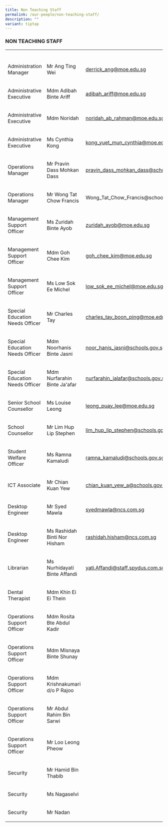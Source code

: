 ```yaml
---
title: Non Teaching Staff
permalink: /our-people/non-teaching-staff/
description: ""
variant: tiptap
---
```

<h3>NON TEACHING STAFF</h3>
<table style="minWidth: 75px">
<colgroup>
<col>
<col>
<col>
</colgroup>
<tbody>
<tr>
<th rowspan="1" colspan="1">
<p></p>
</th>
<th rowspan="1" colspan="1">
<p></p>
</th>
<th rowspan="1" colspan="1">
<p></p>
</th>
</tr>
<tr>
<td rowspan="1" colspan="1">
<p>Administration Manager</p>
</td>
<td rowspan="1" colspan="1">
<p>Mr Ang Ting Wei</p>
</td>
<td rowspan="1" colspan="1">
<p><a href="mailto:derrick_ang@moe.edu.sg" rel="noopener noreferrer nofollow" target="_blank">derrick_ang@moe.edu.sg</a>
</p>
</td>
</tr>
<tr>
<td rowspan="1" colspan="1">
<p>Administrative Executive</p>
</td>
<td rowspan="1" colspan="1">
<p>Mdm Adibah Binte Ariff</p>
</td>
<td rowspan="1" colspan="1">
<p><a href="mailto:adibah_ariff@moe.edu.sg" rel="noopener noreferrer nofollow" target="_blank">adibah_ariff@moe.edu.sg</a>
</p>
</td>
</tr>
<tr>
<td rowspan="1" colspan="1">
<p>Administrative Executive</p>
</td>
<td rowspan="1" colspan="1">
<p>Mdm Noridah</p>
</td>
<td rowspan="1" colspan="1">
<p><a href="mailto:noridah_ab_rahman@moe.edu.sg" rel="noopener noreferrer nofollow" target="_blank">noridah_ab_rahman@moe.edu.sg</a>
</p>
</td>
</tr>
<tr>
<td rowspan="1" colspan="1">
<p>Administrative Executive</p>
</td>
<td rowspan="1" colspan="1">
<p>Ms Cynthia Kong</p>
</td>
<td rowspan="1" colspan="1">
<p><a href="mailto:kong_yuet_mun_cynthia@moe.edu.sg" rel="noopener noreferrer nofollow" target="_blank">kong_yuet_mun_cynthia@moe.edu.sg</a>
</p>
</td>
</tr>
<tr>
<td rowspan="1" colspan="1">
<p>Operations Manager</p>
</td>
<td rowspan="1" colspan="1">
<p>Mr Pravin Dass Mohkan Dass</p>
</td>
<td rowspan="1" colspan="1">
<p><a href="mailto:pravin_dass_mohkan_dass@schools.gov.sg" rel="noopener noreferrer nofollow" target="_blank">pravin_dass_mohkan_dass@schools.gov.sg</a>
</p>
</td>
</tr>
<tr>
<td rowspan="1" colspan="1">
<p>Operations Manager</p>
</td>
<td rowspan="1" colspan="1">
<p>Mr Wong Tat Chow Francis</p>
</td>
<td rowspan="1" colspan="1">
<p><a rel="noopener noreferrer nofollow" target="_blank">Wong_Tat_Chow_Francis@schools.gov.sg</a>
</p>
</td>
</tr>
<tr>
<td rowspan="1" colspan="1">
<p>Management Support Officer</p>
</td>
<td rowspan="1" colspan="1">
<p>Ms Zuridah Binte Ayob</p>
</td>
<td rowspan="1" colspan="1">
<p><a href="mailto:Zuridah_AYOB@moe.edu.sg" rel="noopener noreferrer nofollow" target="_blank">zuridah_ayob@moe.edu.sg</a>
</p>
</td>
</tr>
<tr>
<td rowspan="1" colspan="1">
<p>Management Support Officer</p>
</td>
<td rowspan="1" colspan="1">
<p>Mdm Goh Chee Kim</p>
</td>
<td rowspan="1" colspan="1">
<p><a href="mailto:Goh_Chee_Kim@moe.edu.sg" rel="noopener noreferrer nofollow" target="_blank">goh_chee_kim@moe.edu.sg</a>
</p>
</td>
</tr>
<tr>
<td rowspan="1" colspan="1">
<p>Management Support Officer</p>
</td>
<td rowspan="1" colspan="1">
<p>Ms Low Sok Ee Michel</p>
</td>
<td rowspan="1" colspan="1">
<p><a href="mailto:Goh_Chee_Kim@moe.edu.sg" rel="noopener noreferrer nofollow" target="_blank">low_sok_ee_michel@moe.edu.sg</a>
</p>
</td>
</tr>
<tr>
<td rowspan="1" colspan="1">
<p>Special Education Needs Officer</p>
</td>
<td rowspan="1" colspan="1">
<p>Mr Charles Tay</p>
</td>
<td rowspan="1" colspan="1">
<p><a href="mailto:charles_tay_boon_ping@moe.edu.sg" rel="noopener noreferrer nofollow" target="_blank">charles_tay_boon_ping@moe.edu.sg</a>
</p>
</td>
</tr>
<tr>
<td rowspan="1" colspan="1">
<p>Special Education Needs Officer</p>
</td>
<td rowspan="1" colspan="1">
<p>Mdm Noorhanis Binte Jasni</p>
</td>
<td rowspan="1" colspan="1">
<p><a href="mailto:noor_hanis_jasni@schools.gov.sg" rel="noopener noreferrer nofollow" target="_blank">noor_hanis_jasni@schools.gov.sg</a>
</p>
</td>
</tr>
<tr>
<td rowspan="1" colspan="1">
<p>Special Education Needs Officer</p>
</td>
<td rowspan="1" colspan="1">
<p>Mdm Nurfarahin Binte Ja'afar</p>
</td>
<td rowspan="1" colspan="1">
<p><a href="mailto:nurfarahin_jalafar@schools.gov.sg" rel="noopener noreferrer nofollow" target="_blank">nurfarahin_jalafar@schools.gov.sg</a>
</p>
</td>
</tr>
<tr>
<td rowspan="1" colspan="1">
<p>Senior School Counsellor</p>
</td>
<td rowspan="1" colspan="1">
<p>Ms Louise Leong</p>
</td>
<td rowspan="1" colspan="1">
<p><a href="mailto:leong_puay_lee@moe.edu.sg" rel="noopener noreferrer nofollow" target="_blank">leong_puay_lee@moe.edu.sg</a>
</p>
</td>
</tr>
<tr>
<td rowspan="1" colspan="1">
<p>School Counsellor</p>
</td>
<td rowspan="1" colspan="1">
<p>Mr Lim Hup Lip Stephen</p>
</td>
<td rowspan="1" colspan="1">
<p><a href="mailto:lim_hup_lip_stephen@schools.gov.sg" rel="noopener noreferrer nofollow" target="_blank">lim_hup_lip_stephen@schools.gov.sg</a>
</p>
</td>
</tr>
<tr>
<td rowspan="1" colspan="1">
<p>Student Welfare Officer</p>
</td>
<td rowspan="1" colspan="1">
<p>Ms Ramna Kamaludi</p>
</td>
<td rowspan="1" colspan="1">
<p><a href="mailto:lim_hup_lip_stephen@schools.gov.sg" rel="noopener noreferrer nofollow" target="_blank">ramna_kamaludi@schools.gov.sg</a>
</p>
</td>
</tr>
<tr>
<td rowspan="1" colspan="1">
<p>ICT Associate</p>
</td>
<td rowspan="1" colspan="1">
<p>Mr Chian Kuan Yew</p>
</td>
<td rowspan="1" colspan="1">
<p><a href="mailto:chian_kuan_yew_a@schools.gov.sg" rel="noopener noreferrer nofollow" target="_blank">chian_kuan_yew_a@schools.gov.sg</a>
</p>
</td>
</tr>
<tr>
<td rowspan="1" colspan="1">
<p>Desktop Engineer</p>
</td>
<td rowspan="1" colspan="1">
<p>Mr Syed Mawla</p>
</td>
<td rowspan="1" colspan="1">
<p><a href="mailto:syedmawla@ncs.com.sg" rel="noopener noreferrer nofollow" target="_blank">syedmawla@ncs.com.sg</a>
</p>
</td>
</tr>
<tr>
<td rowspan="1" colspan="1">
<p>Desktop Engineer</p>
</td>
<td rowspan="1" colspan="1">
<p>Ms Rashidah Binti Nor Hisham</p>
</td>
<td rowspan="1" colspan="1">
<p><a href="mailto:rashidah.hisham@ncs.com.sg" rel="noopener noreferrer nofollow" target="_blank">rashidah.hisham@ncs.com.sg</a>
</p>
</td>
</tr>
<tr>
<td rowspan="1" colspan="1">
<p>Librarian</p>
</td>
<td rowspan="1" colspan="1">
<p>Ms Nurhidayati Binte Affandi</p>
</td>
<td rowspan="1" colspan="1">
<p><a href="mailto:Yati.Affandi@staff.spydus.com.sg" rel="noopener noreferrer nofollow" target="_blank">yati.Affandi@staff.spydus.com.sg</a>
</p>
</td>
</tr>
<tr>
<td rowspan="1" colspan="1">
<p>Dental Therapist</p>
</td>
<td rowspan="1" colspan="1">
<p>Mdm Khin Ei Ei Thein</p>
</td>
<td rowspan="1" colspan="1">
<p></p>
</td>
</tr>
<tr>
<td rowspan="1" colspan="1">
<p>Operations Support Officer</p>
</td>
<td rowspan="1" colspan="1">
<p>Mdm Rosita Bte Abdul Kadir</p>
</td>
<td rowspan="1" colspan="1">
<p></p>
</td>
</tr>
<tr>
<td rowspan="1" colspan="1">
<p>Operations Support Officer</p>
</td>
<td rowspan="1" colspan="1">
<p>Mdm Misnaya Binte Shunay</p>
</td>
<td rowspan="1" colspan="1">
<p></p>
</td>
</tr>
<tr>
<td rowspan="1" colspan="1">
<p>Operations Support Officer</p>
</td>
<td rowspan="1" colspan="1">
<p>Mdm Krishnakumari d/o P Rajoo</p>
</td>
<td rowspan="1" colspan="1">
<p></p>
</td>
</tr>
<tr>
<td rowspan="1" colspan="1">
<p>Operations Support Officer</p>
</td>
<td rowspan="1" colspan="1">
<p>Mr Abdul Rahim Bin Sarwi</p>
</td>
<td rowspan="1" colspan="1">
<p></p>
</td>
</tr>
<tr>
<td rowspan="1" colspan="1">
<p>Operations Support Officer</p>
</td>
<td rowspan="1" colspan="1">
<p>Mr Loo Leong Pheow</p>
</td>
<td rowspan="1" colspan="1">
<p></p>
</td>
</tr>
<tr>
<td rowspan="1" colspan="1">
<p>Security</p>
</td>
<td rowspan="1" colspan="1">
<p>Mr Hamid Bin Thabib</p>
</td>
<td rowspan="1" colspan="1">
<p></p>
</td>
</tr>
<tr>
<td rowspan="1" colspan="1">
<p>Security</p>
</td>
<td rowspan="1" colspan="1">
<p>Ms Nagaselvi</p>
</td>
<td rowspan="1" colspan="1">
<p></p>
</td>
</tr>
<tr>
<td rowspan="1" colspan="1">
<p>Security</p>
</td>
<td rowspan="1" colspan="1">
<p>Mr Nadan</p>
</td>
<td rowspan="1" colspan="1">
<p></p>
</td>
</tr>
</tbody>
</table>
<p></p>